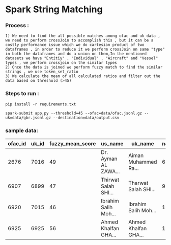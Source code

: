 # Spark String Matching 

### Process :
    1) We need to find the all possible matches among ofac and uk data , we need to perform crossJoin to accomplish this , but it can be a costly performance issue which we do cartesian product of two dataframes , in order to reduce it we perform crossJoin on same "type" in both the dataframes and do a union on them,In the mentioned datasets we have "Entitiy" , "Individual" , "Aircraft" and "Vessel" types , we perform crossjoin on the similar types
    2) Once the data is joined we perform fuzzy match to find the similar strings , we use token_set_ratio
    3) We calculate the mean of all calculated ratios and filter out the data based on threshold (>45)

### Steps to run :
`pip install -r requirements.txt`

`spark-submit app.py --threshold=45 --ofac=data/ofac.jsonl.gz --uk=data/gbr.jsonl.gz --destination=data/output.csv`


### sample data:

| ofac_id | uk_id | fuzzy_mean_score | us_name              | uk_name                    | name_match | us_address                                          | uk_address                                          | address_match | us_countries            | uk_countries                          | countries_match | us_aliases                                               | uk_aliases                                                  | aliases_match | us_id_number             | uk_id_number             | id_number_match | us_nationality | uk_nationality         | nationality_match | us_place_of_birth      | uk_place_of_birth      | pob_match | us_dob                     | uk_dob                     | dates_match |
| ------- | ----- | ---------------- | --------------------| --------------------------| ---------- | ---------------------------------------------------- | ---------------------------------------------------- | ------------- | ----------------------- | -------------------------------------- | -------------- | --------------------------------------------------------- | ----------------------------------------------------------- | ------------- | ------------------------ | ------------------------ | --------------- | -------------- | ---------------------- | ------------------ | ---------------------- | ---------------------- | --------- | ------------------------- | ------------------------- | ----------- |
| 2676    | 7016  | 49               | Dr. Ayman AL ZAWA... | Aiman Muhammed Ra...       | 62         |                                                      |                                                      | 0             |                          |                                      | 0              | Dr. Ayman AL ZAWA...                                     | Abdul Qader Abdul...                                         | 31            | 19820215,1084010         | 1084010,19820215         | 100             |                | Egyptian               | 0                | Giza, Egypt            | Giza, Egypt            | 100       | 19 Jun 1951                | 19/06/1951                 | 100         |
| 6907    | 6899  | 47               | Thirwat Salah SHI... | Tharwat Salah SHI...      | 95         |                                                      |                                                      | 0             |                          |                                      | 0              | Thirwat Salah SHI...                                     | Tharwat Salah Shi...                                         | 84            |                            |                            | 0               |                | Egyptian               | 0                | Egypt                  | Egypt                  | 100       | 29 Jun 1960                | 29/06/1960                 | 100         |
| 6920    | 7015  | 46               | Ibrahim Salih Moh... | Ibrahim Salih Moh...      | 100        |                                                      |                                                      | 0             |                          |                                      | 0              |                                                           |                                                             | 0             |                            |                            | 0               | Saudi Arabia | Saudi Arabian Cit...   | 72               | Tarut, Saudi Arabia    | Tarut, Saudi Arabia    | 100       | 16 Oct 1966                | 16/10/1966                 | 100         |
| 6925    | 6925  | 56               | Ahmed Khalfan GHA... | Ahmed Khalfan GHA...      | 100        |                                                      |                                                      | 0             |                          | United States of ...                  | 0              | Ahmed Khalfan GHA...                                     | Abu Bakr AHMAD,Ab...                                         | 53            |                            |                            | 0               | Tanzania     | Tanzania              | 100             | Zanzibar, Tanzania     | Zanzibar, Tanzania     | 100       | 14 Mar 1974,13 Ap...       | 01/08/1970,13/04/...       | 100         |


